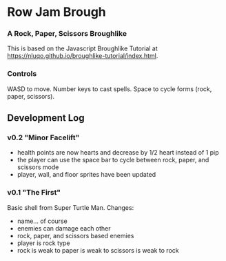 # Row Jam Brough
### A Rock, Paper, Scissors Broughlike
This is based on the Javascript Broughlike Tutorial at https://nluqo.github.io/broughlike-tutorial/index.html.

### Controls
WASD to move. Number keys to cast spells. Space to cycle forms (rock, paper, scissors).

## Development Log

### v0.2 "Minor Facelift"
- health points are now hearts and decrease by 1/2 heart instead of 1 pip
- the player can use the space bar to cycle between rock, paper, and scissors mode
- player, wall, and floor sprites have been updated

### v0.1 "The First"
Basic shell from Super Turtle Man. Changes:
- name... of course
- enemies can damage each other
- rock, paper, and scissors based enemies
- player is rock type
- rock is weak to paper is weak to scissors is weak to rock
